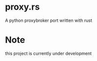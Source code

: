 # proxy.rs
A python proxybroker port written with rust

# Note
this project is currently under development
